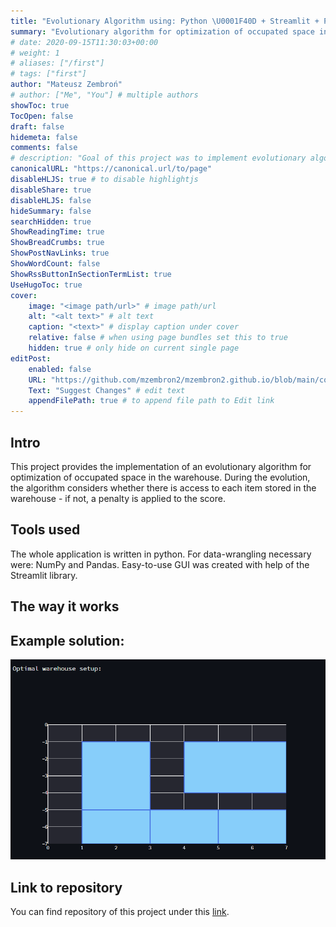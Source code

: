 ```yaml
---
title: "Evolutionary Algorithm using: Python \U0001F40D + Streamlit + Padanas \U0001F43C + NumPy"
summary: "Evolutionary algorithm for optimization of occupated space in warehouse"
# date: 2020-09-15T11:30:03+00:00
# weight: 1
# aliases: ["/first"]
# tags: ["first"]
author: "Mateusz Zembroń"
# author: ["Me", "You"] # multiple authors
showToc: true
TocOpen: false
draft: false
hidemeta: false
comments: false
# description: "Goal of this project was to implement evolutionary algorithm  "
canonicalURL: "https://canonical.url/to/page"
disableHLJS: true # to disable highlightjs
disableShare: true
disableHLJS: false
hideSummary: false
searchHidden: true
ShowReadingTime: true
ShowBreadCrumbs: true
ShowPostNavLinks: true
ShowWordCount: false
ShowRssButtonInSectionTermList: true
UseHugoToc: true
cover:
    image: "<image path/url>" # image path/url
    alt: "<alt text>" # alt text
    caption: "<text>" # display caption under cover
    relative: false # when using page bundles set this to true
    hidden: true # only hide on current single page
editPost:
    enabled: false
    URL: "https://github.com/mzembron2/mzembron2.github.io/blob/main/content/"
    Text: "Suggest Changes" # edit text
    appendFilePath: true # to append file path to Edit link
---
```

## Intro

This project provides the implementation of an evolutionary algorithm for optimization of occupated space in the warehouse. During the evolution, the algorithm considers whether there is access to each item stored in the warehouse - if not, a penalty is applied to the score.

## Tools used 

The whole application is written in python. For data-wrangling necessary were: NumPy and Pandas. Easy-to-use GUI was created with help of the Streamlit library.

## The way it works 

## Example solution:
![photo](https://github.com/mzembron2/ea_warehouse/blob/c107448c337dc526544d8600bfc40f51521d5ae3/docs/images/small_output_warehouse.png?raw=true)

## Link to repository
You can find repository of this project under this [link](https://github.com/mzembron2/ea_warehouse).